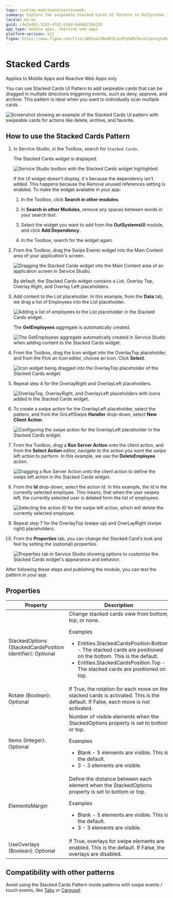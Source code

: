 ```yaml
---
tags: runtime-mobileandreactiveweb;  
summary: Explore the swipeable Stacked Cards UI Pattern in OutSystems 11 (O11) for enhancing mobile and reactive web apps.
locale: en-us
guid: c4e2edb1-3142-4f82-b34d-dab8d2356155
app_type: mobile apps, reactive web apps
platform-version: o11
figma: https://www.figma.com/file/iBD5yo23NiW53L1zdPqGGM/Developing%20an%20Application?node-id=213:82
---
```


# Stacked Cards

<div class="info" markdown="1">

Applies to Mobile Apps and Reactive Web Apps only

</div>

You can use Stacked Cards UI Pattern to add swipeable cards that can be dragged in multiple directions triggering events, such as deny, approve, and archive. This pattern is ideal when you want to individually scan multiple cards.

   ![Screenshot showing an example of the Stacked Cards UI pattern with swipeable cards for actions like delete, archive, and favorite.](images/stackedcards-1.png "Example of Stacked Cards UI")

## How to use the Stacked Cards Pattern

1. In Service Studio, in the Toolbox, search for  `Stacked Cards`.

    The Stacked Cards widget is displayed.

    ![Service Studio toolbox with the Stacked Cards widget highlighted.](images/stackedcards-2-ss.png "Stacked Cards Widget in Service Studio")

    If the UI widget doesn't display, it's because the dependency isn't added. This happens because the Remove unused references setting is enabled. To make the widget available in your app:

    1. In the Toolbox, click **Search in other modules**.

    1. In **Search in other Modules**, remove any spaces between words in your search text.
    
    1. Select the widget you want to add from the **OutSystemsUI** module, and click **Add Dependency**. 
    
    1. In the Toolbox, search for the widget again.

1. From the Toolbox, drag the Swipe Events widget into the Main Content area of your application's screen.

    ![Dragging the Stacked Cards widget into the Main Content area of an application screen in Service Studio.](images/stackedcards-3-ss.png "Dragging Stacked Cards Widget")

    By default, the Stacked Cards widget contains a List, Overlay Top, Overlay Right, and Overlay Left placeholders.

1. Add content to the List placeholder. In this example, from the **Data** tab, we drag a list of Employees into the List placeholder.

    ![Adding a list of employees to the List placeholder in the Stacked Cards widget.](images/stackedcards-4-ss.png "Adding Content to List Placeholder")

    The **GetEmployees** aggregate is automatically created.

    ![The GetEmployees aggregate automatically created in Service Studio when adding content to the Stacked Cards widget.](images/stackedcards-5-ss.png "GetEmployees Aggregate Created")

1. From the Toolbox, drag the Icon widget into the OverlayTop placeholder, and from the Pick an Icon editor, choose an icon. Click **Select**.

    ![Icon widget being dragged into the OverlayTop placeholder of the Stacked Cards widget.](images/stackedcards-6-ss.png "Adding Icon to OverlayTop Placeholder")

1. Repeat step 4 for the OverlayRight and OverlayLeft placeholders.

    ![OverlayTop, OverlayRight, and OverlayLeft placeholders with icons added in the Stacked Cards widget.](images/stackedcards-7-ss.png "Icons Added to Overlay Placeholders")

1. To create a swipe action for the OverlayLeft placeholder, select the pattern, and from the OnLeftSwipe **Handler** drop-down, select **New Client Action**.

    ![Configuring the swipe action for the OverlayLeft placeholder in the Stacked Cards widget.](images/stackedcards-8-ss.png "Setting Swipe Action for OverlayLeft")

1. From the Toolbox, drag a **Run Server Action** onto the client action, and from the **Select Action** editor, navigate to the action you want the swipe left action to perform. In this example, we use the **DeleteEmployee** action.

    ![Dragging a Run Server Action onto the client action to define the swipe left action in the Stacked Cards widget.](images/stackedcards-9-ss.png "Adding Run Server Action")

1. From the **Id** drop-down, select the action Id. In this example, the Id is the currently selected employee. This means, that when the user swipes left, the currently selected user is deleted form the list of employees.

   ![Selecting the action ID for the swipe left action, which will delete the currently selected employee.](images/stackedcards-10-ss.png "Selecting Action ID for Swipe")

1. Repeat step 7 for the OverlayTop (swipe up) and OverLayRight (swipe right) placeholders.

1. From the **Properties** tab, you can change the Stacked Card's look and feel by setting the (optional) properties.

   ![Properties tab in Service Studio showing options to customize the Stacked Cards widget's appearance and behavior.](images/stackedcards-11-ss.png "Stacked Cards Properties")

After following these steps and publishing the module, you can test the pattern in your app.

## Properties

| Property                                                   | Description                                                                                                                                                                                                                                                                                |
|------------------------------------------------------------|--------------------------------------------------------------------------------------------------------------------------------------------------------------------------------------------------------------------------------------------------------------------------------------------|
| StackedOptions (StackedCardsPosition Identifier): Optional | Change stacked cards view from bottom, top, or none.  <p>Examples <ul><li>Entities.StackedCardsPosition.Bottom - The stacked cards are positioned on the bottom. This is the default. </li><li>Entities.StackedCardsPosition.Top - The stacked cards are positioned on top. </li></ul></p> |
| Rotate (Boolean): Optional                                 | If True, the rotation for each move on the stacked cards is activated. This is the default. If False, each move is not activated.                                                                                                                                                          |
| Items (Integer): Optional                                  | Number of visible elements when the StackedOptions property is set to bottom or top. <p>Examples <ul><li>Blank - 5 elements are visible. This is the default. </li><li>3 - 3 elements are visible. </li></ul></p>                                                                          |
| ElementsMargin                                             | Define the distance between each element when the StackedOptions property is set to bottom or top. <p>Examples <ul><li>Blank - 5 elements are visible. This is the default. </li><li>3 - 3 elements are visible. </li></ul></p>                                                            |
| UseOverlays (Boolean): Optional                            | If True, overlays for swipe elements are enabled. This is the default. If False, the overlays are disabled.                                                                                                                                                                                |
  
## Compatibility with other patterns

Avoid using the Stacked Cards Pattern inside patterns with swipe events / touch events, like [Tabs](<../navigation/tabs.md>) or [Carousel](<carousel.md>).
